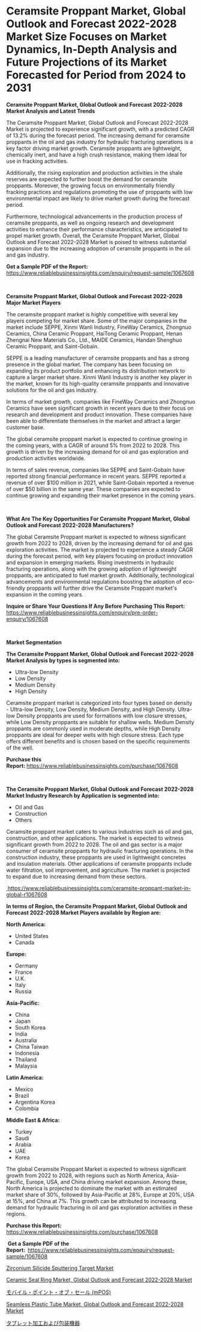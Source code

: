 <p><h1>Ceramsite Proppant Market, Global Outlook and Forecast 2022-2028 Market Size Focuses on Market Dynamics, In-Depth Analysis and Future Projections of its Market Forecasted for Period from 2024 to 2031</h1></p><p><strong>Ceramsite Proppant Market, Global Outlook and Forecast 2022-2028 Market Analysis and Latest Trends</strong></p>
<p><p>The Ceramsite Proppant Market, Global Outlook and Forecast 2022-2028 Market is projected to experience significant growth, with a predicted CAGR of 13.2% during the forecast period. The increasing demand for ceramsite proppants in the oil and gas industry for hydraulic fracturing operations is a key factor driving market growth. Ceramsite proppants are lightweight, chemically inert, and have a high crush resistance, making them ideal for use in fracking activities. </p><p>Additionally, the rising exploration and production activities in the shale reserves are expected to further boost the demand for ceramsite proppants. Moreover, the growing focus on environmentally friendly fracking practices and regulations promoting the use of proppants with low environmental impact are likely to drive market growth during the forecast period.</p><p>Furthermore, technological advancements in the production process of ceramsite proppants, as well as ongoing research and development activities to enhance their performance characteristics, are anticipated to propel market growth. Overall, the Ceramsite Proppant Market, Global Outlook and Forecast 2022-2028 Market is poised to witness substantial expansion due to the increasing adoption of ceramsite proppants in the oil and gas industry.</p></p>
<p><strong>Get a Sample PDF of the Report:&nbsp;</strong> <a href="https://www.reliablebusinessinsights.com/enquiry/request-sample/1067608">https://www.reliablebusinessinsights.com/enquiry/request-sample/1067608</a></p>
<p>&nbsp;</p>
<p><strong>Ceramsite Proppant Market, Global Outlook and Forecast 2022-2028 Major Market Players</strong></p>
<p><p>The ceramsite proppant market is highly competitive with several key players competing for market share. Some of the major companies in the market include SEPPE, Xinmi Wanli Industry, FineWay Ceramics, Zhongnuo Ceramics, China Ceramic Proppant, HaiTong Ceramic Proppant, Henan Zhengnai New Materials Co., Ltd., MAIDE Ceramics, Handan Shenghuo Ceramic Proppant, and Saint-Gobain.</p><p>SEPPE is a leading manufacturer of ceramsite proppants and has a strong presence in the global market. The company has been focusing on expanding its product portfolio and enhancing its distribution network to capture a larger market share. Xinmi Wanli Industry is another key player in the market, known for its high-quality ceramsite proppants and innovative solutions for the oil and gas industry.</p><p>In terms of market growth, companies like FineWay Ceramics and Zhongnuo Ceramics have seen significant growth in recent years due to their focus on research and development and product innovation. These companies have been able to differentiate themselves in the market and attract a larger customer base.</p><p>The global ceramsite proppant market is expected to continue growing in the coming years, with a CAGR of around 5% from 2022 to 2028. This growth is driven by the increasing demand for oil and gas exploration and production activities worldwide.</p><p>In terms of sales revenue, companies like SEPPE and Saint-Gobain have reported strong financial performance in recent years. SEPPE reported a revenue of over $100 million in 2021, while Saint-Gobain reported a revenue of over $50 billion in the same year. These companies are expected to continue growing and expanding their market presence in the coming years.</p></p>
<p>&nbsp;</p>
<p><strong>What Are The Key Opportunities For Ceramsite Proppant Market, Global Outlook and Forecast 2022-2028 Manufacturers?</strong></p>
<p><p>The global Ceramsite Proppant market is expected to witness significant growth from 2022 to 2028, driven by the increasing demand for oil and gas exploration activities. The market is projected to experience a steady CAGR during the forecast period, with key players focusing on product innovation and expansion in emerging markets. Rising investments in hydraulic fracturing operations, along with the growing adoption of lightweight proppants, are anticipated to fuel market growth. Additionally, technological advancements and environmental regulations boosting the adoption of eco-friendly proppants will further drive the Ceramsite Proppant market's expansion in the coming years.</p></p>
<p><strong>Inquire or Share Your Questions If Any Before Purchasing This Report:</strong> <a href="https://www.reliablebusinessinsights.com/enquiry/pre-order-enquiry/1067608">https://www.reliablebusinessinsights.com/enquiry/pre-order-enquiry/1067608</a></p>
<p>&nbsp;</p>
<p><strong>Market Segmentation</strong></p>
<p><strong>The Ceramsite Proppant Market, Global Outlook and Forecast 2022-2028 Market Analysis by types is segmented into:</strong></p>
<p><ul><li>Ultra-low Density</li><li>Low Density</li><li>Medium Density</li><li>High Density</li></ul></p>
<p><p>Ceramsite proppant market is categorized into four types based on density - Ultra-low Density, Low Density, Medium Density, and High Density. Ultra-low Density proppants are used for formations with low closure stresses, while Low Density proppants are suitable for shallow wells. Medium Density proppants are commonly used in moderate depths, while High Density proppants are ideal for deeper wells with high closure stress. Each type offers different benefits and is chosen based on the specific requirements of the well.</p></p>
<p><strong>Purchase this Report:&nbsp;</strong><a href="https://www.reliablebusinessinsights.com/purchase/1067608">https://www.reliablebusinessinsights.com/purchase/1067608</a></p>
<p>&nbsp;</p>
<p><strong>The Ceramsite Proppant Market, Global Outlook and Forecast 2022-2028 Market Industry Research by Application is segmented into:</strong></p>
<p><ul><li>Oil and Gas</li><li>Construction</li><li>Others</li></ul></p>
<p><p>Ceramsite proppant market caters to various industries such as oil and gas, construction, and other applications. The market is expected to witness significant growth from 2022 to 2028. The oil and gas sector is a major consumer of ceramsite proppants for hydraulic fracturing operations. In the construction industry, these proppants are used in lightweight concretes and insulation materials. Other applications of ceramsite proppants include water filtration, soil improvement, and agriculture. The market is projected to expand due to increasing demand from these sectors.</p></p>
<p><a href="https://www.reliablebusinessinsights.com/ceramsite-proppant-market-in-global-r1067608">&nbsp;https://www.reliablebusinessinsights.com/ceramsite-proppant-market-in-global-r1067608</a></p>
<p><strong>In terms of Region, the Ceramsite Proppant Market, Global Outlook and Forecast 2022-2028 Market Players available by Region are:</strong></p>
<p>
    <p> <strong> North America: </strong>
        <ul>
            <li>United States</li>
            <li>Canada</li>
        </ul>
        </p> 
    <p> <strong> Europe: </strong>
        <ul>
            <li>Germany</li>
            <li>France</li>
            <li>U.K.</li>
            <li>Italy</li>
            <li>Russia</li>
        </ul>
        </p> 
    <p> <strong> Asia-Pacific: </strong>
        <ul>
            <li>China</li>
            <li>Japan</li>
            <li>South Korea</li>
            <li>India</li>
            <li>Australia</li>
            <li>China Taiwan</li>
            <li>Indonesia</li>
            <li>Thailand</li>
            <li>Malaysia</li>
        </ul>
        </p> 
    <p> <strong> Latin America: </strong>
        <ul>
            <li>Mexico</li>
            <li>Brazil</li>
            <li>Argentina Korea</li>
            <li>Colombia</li>
        </ul>
        </p> 
    <p> <strong> Middle East & Africa: </strong>
        <ul>
            <li>Turkey</li>
            <li>Saudi</li>
            <li>Arabia</li>
            <li>UAE</li>
            <li>Korea</li>
        </ul>
    </p>
    </p>
<p><p>The global Ceramsite Proppant Market is expected to witness significant growth from 2022 to 2028, with regions such as North America, Asia-Pacific, Europe, USA, and China driving market expansion. Among these, North America is projected to dominate the market with an estimated market share of 30%, followed by Asia-Pacific at 28%, Europe at 20%, USA at 15%, and China at 7%. This growth can be attributed to increasing demand for hydraulic fracturing in oil and gas exploration activities in these regions.</p></p>
<p><strong>Purchase this Report: </strong><a href="https://www.reliablebusinessinsights.com/purchase/1067608">https://www.reliablebusinessinsights.com/purchase/1067608</a></p>
<p>&nbsp;<strong>Get a Sample PDF of the Report:&nbsp;&nbsp;</strong><a href="https://www.reliablebusinessinsights.com/enquiry/request-sample/1067608">https://www.reliablebusinessinsights.com/enquiry/request-sample/1067608</a></p>
<p><strong></strong></p>
<p><p><a href="https://www.linkedin.com/pulse/zirconium-silicide-sputtering-target-market-key-successful-kaf8e">Zirconium Silicide Sputtering Target Market</a></p><p><a href="https://github.com/maudAbbott7/Market-Research-Report-List-1/blob/main/ceramic-seal-ring-market-global-outlook-and-forecast-2022-2028-market.md">Ceramic Seal Ring Market, Global Outlook and Forecast 2022-2028 Market</a></p><p><a href="https://github.com/tubbs463/Market-Research-Report-List-1/blob/main/340667986937.md">モバイル・ポイント・オブ・セール (mPOS)</a></p><p><a href="https://github.com/MaraKoelpin2023/Market-Research-Report-List-1/blob/main/seamless-plastic-tube-market-global-outlook-and-forecast-2022-2028-market.md">Seamless Plastic Tube Market, Global Outlook and Forecast 2022-2028 Market</a></p><p><a href="https://github.com/decker5351/Market-Research-Report-List-1/blob/main/928222586936.md">タブレット加工および包装機器</a></p></p>